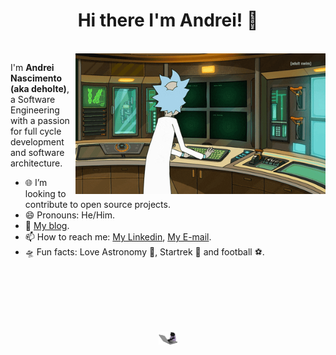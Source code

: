 <h1 align="center">Hi there I'm Andrei! 👋</h1>

<br />


<!-- <img src="images/andrei-mac.png" min-width="225px" max-width="225px" width="225px" align="right" alt="Representação de um avatar parecido comigo, de frente ao macbook."> -->
<img align="right" src="images/rick.gif" width="400px" alt="Representação animada do personagem rick sanchez teclando computadores."/>


<p align="left">
I'm <strong>Andrei Nascimento (aka deholte)</strong>, a Software Engineering with a passion for full cycle development and software architecture.
<br />

- 🌐 I’m looking to contribute to open source projects.
- 😄 Pronouns: He/Him.
- 💾 [My blog](https://deholte.com).
- 📫 How to reach me: [My Linkedin](https://www.linkedin.com/in/andreideholte), [My E-mail](andreideholte@gmail.com).
- 🛸 Fun facts: Love Astronomy 🔭, Startrek 🖖 and football ⚽.
</p>

<br />
<br />
<br />


<h1 align="center">
  <img align="center" alt="GIF" src="images/cat.gif" width="30px"/>
</h1>
